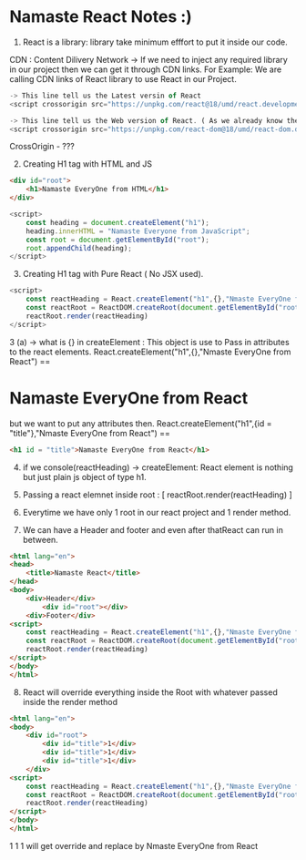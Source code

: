 # Namaste React Notes :)

1. React is a library: library take minimum efffort to put it inside our code.

CDN : Content Dilivery Network -> If we need to inject any required library in our project then we can get it through CDN links.
For Example: We are calling CDN links of React library to use React in our Project.

``` js
-> This line tell us the Latest versin of React
<script crossorigin src="https://unpkg.com/react@18/umd/react.development.js"></script>

-> This line tell us the Web version of React. ( As we already know there are other Version as well like React Native)
<script crossorigin src="https://unpkg.com/react-dom@18/umd/react-dom.development.js"></script>
```
CrossOrigin - ???

2. Creating H1 tag with HTML and JS

``` HTML
<div id="root"> 
    <h1>Namaste EveryOne from HTML</h1>
</div>
```

``` js
<script>
    const heading = document.createElement("h1");
    heading.innerHTML = "Namaste Everyone from JavaScript";
    const root = document.getElementById("root");
    root.appendChild(heading);
</script>
```

3. Creating H1 tag with Pure React ( No JSX used).
``` js
<script>
    const reactHeading = React.createElement("h1",{},"Nmaste EveryOne from React");
    const reactRoot = ReactDOM.createRoot(document.getElementById("root"));
    reactRoot.render(reactHeading)
</script>
```
3 (a) -> what is {} in createElement : This object is use to Pass in attributes to the react elements.
React.createElement("h1",{},"Nmaste EveryOne from React") == <h1>Namaste EveryOne from React</h1>
but we want to put any attributes then.
React.createElement("h1",{id = "title"},"Nmaste EveryOne from React") ==
``` HTML 
<h1 id = "title">Namaste EveryOne from React</h1> 
```

4. if we console(reactHeading) -> createElement: React element is nothing but just plain js object of type h1.

5. Passing a react elemnet inside root : [ reactRoot.render(reactHeading) ]

6. Everytime we have only 1 root in our react project and 1 render method.

7. We can have a Header and footer and even after thatReact can run in between.
``` HTML
<html lang="en">
<head>
    <title>Namaste React</title>
</head>
<body>
    <div>Header</div>
        <div id="root"></div>
    <div>Footer</div>
<script>
    const reactHeading = React.createElement("h1",{},"Nmaste EveryOne from React");
    const reactRoot = ReactDOM.createRoot(document.getElementById("root"));
    reactRoot.render(reactHeading)
</script>
</body>
</html>
```

8. React will override everything inside the Root with whatever passed inside the render method 
``` HTML
<html lang="en">
<body>
    <div id="root">
        <div id="title">1</div>
        <div id="title">1</div>
        <div id="title">1</div>
    </div>
<script>
    const reactHeading = React.createElement("h1",{},"Nmaste EveryOne from React");
    const reactRoot = ReactDOM.createRoot(document.getElementById("root"));
    reactRoot.render(reactHeading)
</script>
</body>
</html>
```
1 1 1 will get override and replace by Nmaste EveryOne from React

